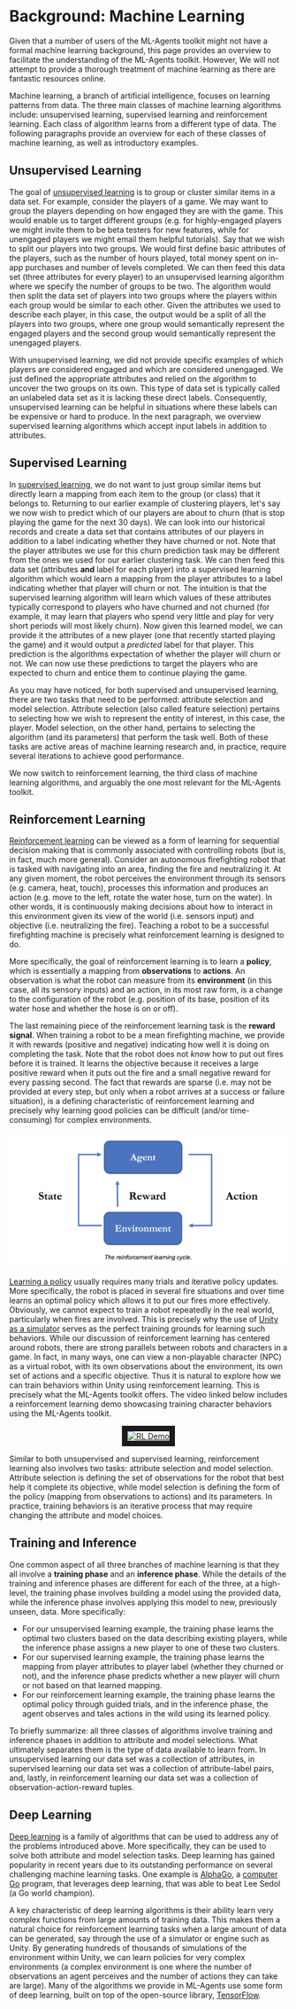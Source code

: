 # Background: Machine Learning

Given that a number of users of the ML-Agents toolkit might not have a formal machine 
learning background, this page provides an overview to facilitate the 
understanding of the ML-Agents toolkit. However, We will not attempt to provide a thorough 
treatment of machine learning as there are fantastic resources online.

Machine learning, a branch of artificial intelligence, focuses on learning 
patterns from data. The three main classes of machine learning algorithms
include: unsupervised learning, supervised learning and reinforcement learning. 
Each class of algorithm learns from a different type of data. The following 
paragraphs provide an overview for each of these classes of machine learning, 
as well as introductory examples. 

## Unsupervised Learning

The goal of 
[unsupervised learning](https://en.wikipedia.org/wiki/Unsupervised_learning) is to group or cluster similar items in a 
data set. For example, consider the players of a game. We may want to group 
the players depending on how engaged they are with the game. This would enable
us to target different groups (e.g. for highly-engaged players we might
invite them to be beta testers for new features, while for unengaged players
we might email them helpful tutorials). Say that we wish to split our players 
into two groups. We would first define basic attributes of the players, such 
as the number of hours played, total money spent on in-app purchases and
number of levels completed. We can then feed this data set (three attributes 
for every player) to an unsupervised learning algorithm where we specify the 
number of groups to be two. The algorithm would then split the data set of
players into two groups where the players within each group would be similar
to each other. Given the attributes we used to describe each player, in this
case, the output would be a split of all the players into two groups, where 
one group would semantically represent the engaged players and the second
group would semantically represent the unengaged players.

With unsupervised learning, we did not provide specific examples of which
players are considered engaged and which are considered unengaged. We just
defined the appropriate attributes and relied on the algorithm to uncover
the two groups on its own. This type of data set is typically called an 
unlabeled data set as it is lacking these direct labels. Consequently, 
unsupervised learning can be helpful in situations where these labels can be
expensive or hard to produce. In the next paragraph, we overview supervised 
learning algorithms which accept input labels in addition to attributes.

## Supervised Learning

In [supervised learning](https://en.wikipedia.org/wiki/Supervised_learning),
we do not want to just group similar items but directly
learn a mapping from each item to the group (or class) that it belongs to.
Returning to our earlier example of
clustering players, let's say we now wish to predict which of our players are
about to churn (that is stop playing the game for the next 30 days). We 
can look into our historical records and create a data set that
contains attributes of our players in addition to a label indicating whether
they have churned or not. Note that the player attributes we use for this
churn prediction task may be different from the ones we used for our earlier
clustering task. We can then feed this data set (attributes **and** label for
each player) into a supervised learning algorithm which would learn a mapping 
from the player attributes to a label indicating whether that player 
will churn or not. The intuition is that the supervised learning algorithm
will learn which values of these attributes typically correspond to players
who have churned and not churned (for example, it may learn that players
who spend very little and play for very short periods will most likely churn).
Now given this learned model, we can provide it the attributes of a
new player (one that recently started playing the game) and it would output
a _predicted_ label for that player. This prediction is the algorithms
expectation of whether the player will churn or not.
We can now use these predictions to target the players
who are expected to churn and entice them to continue playing the game.

As you may have noticed, for both supervised and unsupervised learning, there
are two tasks that need to be performed: attribute selection and model
selection. Attribute selection (also called feature selection) pertains to
selecting how we wish to represent the entity of interest, in this case, the
player. Model selection, on the other hand, pertains to selecting the
algorithm (and its parameters) that perform the task well. Both of these
tasks are active areas of machine learning research and, in practice, require
several iterations to achieve good performance.

We now switch to reinforcement learning, the third class of
machine learning algorithms, and arguably the one most relevant for the ML-Agents toolkit.

## Reinforcement Learning

[Reinforcement learning](https://en.wikipedia.org/wiki/Reinforcement_learning)
can be viewed as a form of learning for sequential
decision making that is commonly associated with controlling robots (but is,
in fact, much more general). Consider an autonomous firefighting robot that is
tasked with navigating into an area, finding the fire and neutralizing it. At
any given moment, the robot perceives the environment through its sensors (e.g.
camera, heat, touch), processes this information and produces an action (e.g.
move to the left, rotate the water hose, turn on the water). In other words,
it is continuously making decisions about how to interact in this environment
given its view of the world (i.e. sensors input) and objective (i.e.
neutralizing the fire). Teaching a robot to be a successful firefighting
machine is precisely what reinforcement learning is designed to do. 

More specifically, the goal of reinforcement learning is to learn a **policy**, 
which is essentially a mapping from **observations** to **actions**. An 
observation is what the robot can measure from its **environment** (in this 
case, all its sensory inputs) and an action, in its most raw form, is a change
to the configuration of the robot (e.g. position of its base, position of
its water hose and whether the hose is on or off). 

The last remaining piece
of the reinforcement learning task is the **reward signal**. When training a
robot to be a mean firefighting machine, we provide it with rewards (positive 
and negative) indicating how well it is doing on completing the task.
Note that the robot does not _know_ how to put out fires before it is trained. 
It learns the objective because it receives a large positive reward when it puts 
out the fire and a small negative reward for every passing second. The fact that 
rewards are sparse (i.e. may not be provided at every step, but only when a 
robot arrives at a success or failure situation), is a defining characteristic of 
reinforcement learning and precisely why learning good policies can be difficult 
(and/or time-consuming) for complex environments. 

<p align="center">
  <img src="images/rl_cycle.png" alt="The reinforcement learning cycle."/>
</p>

[Learning a policy](https://blogs.unity3d.com/2017/08/22/unity-ai-reinforcement-learning-with-q-learning/)
usually requires many trials and iterative
policy updates. More specifically, the robot is placed in several
fire situations and over time learns an optimal policy which allows it
to put our fires more effectively. Obviously, we cannot expect to train a
robot repeatedly in the real world, particularly when fires are involved. This
is precisely why the use of 
[Unity as a simulator](https://blogs.unity3d.com/2018/01/23/designing-safer-cities-through-simulations/)
serves as the perfect training grounds for learning such behaviors.
While our discussion of reinforcement learning has centered around robots,
there are strong parallels between robots and characters in a game. In fact,
in many ways, one can view a non-playable character (NPC) as a virtual
robot, with its own observations about the environment, its own set of actions
and a specific objective. Thus it is natural to explore how we can
train behaviors within Unity using reinforcement learning. This is precisely
what the ML-Agents toolkit offers. The video linked below includes a reinforcement
learning demo showcasing training character behaviors using the ML-Agents toolkit.

<p align="center">
    <a href="http://www.youtube.com/watch?feature=player_embedded&v=fiQsmdwEGT8" target="_blank">
        <img src="http://img.youtube.com/vi/fiQsmdwEGT8/0.jpg" alt="RL Demo" width="400" border="10" />
    </a>
</p>

Similar to both unsupervised and supervised learning, reinforcement learning
also involves two tasks: attribute selection and model selection.
Attribute selection is defining the set of observations for the robot
that best help it complete its objective, while model selection is defining
the form of the policy (mapping from observations to actions) and its
parameters. In practice, training behaviors is an iterative process that may
require changing the attribute and model choices.

## Training and Inference

One common aspect of all three branches of machine learning is that they
all involve a **training phase** and an **inference phase**. While the
details of the training and inference phases are different for each of the
three, at a high-level, the training phase involves building a model
using the provided data, while the inference phase involves applying this
model to new, previously unseen, data. More specifically:
* For our unsupervised learning
example, the training phase learns the optimal two clusters based 
on the data describing existing players, while the inference phase assigns a 
new player to one of these two clusters. 
* For our supervised learning example, the 
training phase learns the mapping from player attributes to player label
(whether they churned or not), and the inference phase predicts whether 
a new player will churn or not based on that learned mapping. 
* For our reinforcement learning example, the training phase learns the
optimal policy through guided trials, and in the inference phase, the agent
observes and tales actions in the wild using its learned policy.

To briefly summarize: all three classes of algorithms involve training
and inference phases in addition to attribute and model selections. What
ultimately separates them is the type of data available to learn from. In
unsupervised learning our data set was a collection of attributes, in
supervised learning our data set was a collection of attribute-label pairs, 
and, lastly, in reinforcement learning our data set was a collection of 
observation-action-reward tuples.

## Deep Learning

[Deep learning](https://en.wikipedia.org/wiki/Deep_learning) is a family of 
algorithms that can be used to address any of the problems introduced 
above. More specifically, they can be used to solve both attribute and 
model selection tasks. Deep learning has gained popularity in recent 
years due to its outstanding performance on several challenging machine learning 
tasks. One example is [AlphaGo](https://en.wikipedia.org/wiki/AlphaGo), 
a  [computer Go](https://en.wikipedia.org/wiki/Computer_Go) program, that 
leverages deep learning, that was able to beat Lee Sedol (a Go world champion).

A key characteristic of deep learning algorithms is their ability learn very
complex functions from large amounts of training data. This makes them a
natural choice for reinforcement learning tasks when a large amount of data
can be generated, say through the use of a simulator or engine such as Unity.
By generating hundreds of thousands of simulations of
the environment within Unity, we can learn policies for very complex environments
(a complex environment is one where the number of observations an agent perceives
and the number of actions they can take are large).
Many of the algorithms we provide in ML-Agents use some form of deep learning,
built on top of the open-source library, [TensorFlow](Background-TensorFlow.md).
